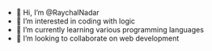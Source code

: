 - 👋 Hi, I’m @RaychalNadar
- 👀 I’m interested in coding with logic
- 🌱 I’m currently learning various programming languages
- 💞️ I’m looking to collaborate on web development

<!---
RaychalNadar/RaychalNadar is a ✨ special ✨ repository because its `README.md` (this file) appears on your GitHub profile.
You can click the Preview link to take a look at your changes.
--->
